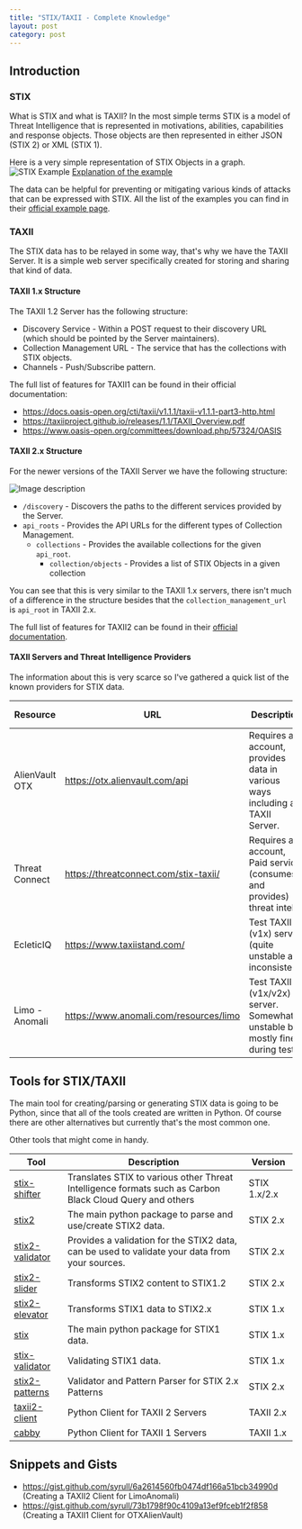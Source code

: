 ```yaml
---
title: "STIX/TAXII - Complete Knowledge"
layout: post
category: post
---
```


## Introduction 

### STIX
What is STIX and what is TAXII? In the most simple terms STIX is a model of Threat Intelligence that is represented in motivations, abilities, capabilities and response objects. Those objects are then represented in either JSON (STIX 2) or XML (STIX 1).

Here is a very simple representation of STIX Objects in a graph.
![STIX Example](https://dev-to-uploads.s3.amazonaws.com/uploads/articles/bsuw7lnfzefu81oft2fq.png)
[Explanation of the example](https://oasis-open.github.io/cti-documentation/examples/sighting-of-an-indicator)
 
The data can be helpful for preventing or mitigating various kinds of attacks that can be expressed with STIX. All the list of the examples you can find in their [official example page](https://oasis-open.github.io/cti-documentation/stix/examples).

### TAXII

The STIX data has to be relayed in some way, that's why we have the TAXII Server. It is a simple web server specifically created for storing and sharing that kind of data.

#### TAXII 1.x Structure

The TAXII 1.2 Server has the following structure:

- Discovery Service - Within a POST request to their discovery URL (which should be pointed by the Server maintainers).
- Collection Management URL - The service that has the collections with STIX objects.
- Channels - Push/Subscribe pattern.

The full list of features for TAXII1 can be found in their official documentation:
- https://docs.oasis-open.org/cti/taxii/v1.1.1/taxii-v1.1.1-part3-http.html
- https://taxiiproject.github.io/releases/1.1/TAXII_Overview.pdf
- https://www.oasis-open.org/committees/download.php/57324/OASIS

#### TAXII 2.x Structure

For the newer versions of the TAXII Server we have the following structure:

![Image description](https://dev-to-uploads.s3.amazonaws.com/uploads/articles/2my74ivbmrhswj1nd83b.png) 

- `/discovery` - Discovers the paths to the different services provided by the Server.
- `api_roots` - Provides the API URLs for the different types of Collection Management.
    - `collections` - Provides the available collections for the given `api_root`.
        - `collection/objects` - Provides a list of STIX Objects in a given collection

You can see that this is very similar to the TAXII 1.x servers, there isn't much of a difference in the structure besides that the `collection_management_url` is `api_root` in TAXII 2.x. 

The full list of features for TAXII2 can be found in their [official documentation](https://docs.oasis-open.org/cti/taxii/v2.1/csprd01/taxii-v2.1-csprd01.html).

#### TAXII Servers and Threat Intelligence Providers

The information about this is very scarce so I've gathered a quick list of the known providers for STIX data.

|Resource|URL|Description|Data Type|
|--- |--- |--- |--- |
|AlienVault OTX |https://otx.alienvault.com/api| Requires an account, provides data in various ways including a TAXII Server.             |STIX 1.x|
| Threat Connect | https://threatconnect.com/stix-taxii/                                                            | Requires an account, Paid service, (consumes and provides) threat intel. | STIX 1.x/2.x   |
| EcleticIQ | https://www.taxiistand.com/                                                                      | Test TAXII (v1x) server. (quite unstable and inconsistent)                               | STIX 1.x |
| Limo - Anomali | https://www.anomali.com/resources/limo                                                           | Test TAXII (v1x/v2x) server. Somewhat unstable but mostly fine during tests.| STIX 1.x/2.x|

## Tools for STIX/TAXII

The main tool for creating/parsing or generating STIX data is going to be Python, since that all of the tools created are written in Python. Of course there are other alternatives but currently that's the most common one. 

Other tools that might come in handy.

|Tool   |Description  	|Version 	|
|---	|---	        |---	        |
|[stix-shifter](https://github.com/opencybersecurityalliance/stix-shifter)| Translates STIX to various other Threat Intelligence formats such as Carbon Black Cloud Query and others| STIX 1.x/2.x |
|[stix2](https://github.com/oasis-open/cti-python-stix2) | The main python package to parse and use/create STIX2 data.|STIX 2.x| 
|[stix2-validator](https://github.com/oasis-open/cti-stix-validator)| Provides a validation for the STIX2 data, can be used to validate your data from your sources.| STIX 2.x |
|[stix2-slider](https://github.com/oasis-open/cti-stix-slider)| Transforms STIX2 content to STIX1.2| STIX 2.x |
|[stix2-elevator](https://github.com/oasis-open/cti-stix-elevator)| Transforms STIX1 data to STIX2.x| STIX 1.x |
|[stix](https://github.com/STIXProject/python-stix)| The main python package for STIX1 data.| STIX 1.x |
|[stix-validator](https://github.com/STIXProject/stix-validator)| Validating STIX1 data.| STIX 1.x |
|[stix2-patterns](https://github.com/oasis-open/cti-pattern-validator)| Validator and Pattern Parser for STIX 2.x Patterns| STIX 2.x|
|[taxii2-client](https://github.com/oasis-open/cti-taxii-client/)| Python Client for TAXII 2 Servers | TAXII 2.x |
|[cabby](https://github.com/EclecticIQ/cabby/)| Python Client for TAXII 1 Servers| TAXII 1.x|


## Snippets and Gists 

- https://gist.github.com/syrull/6a2614560fb0474df166a51bcb34990d (Creating a TAXII2 Client for LimoAnomali) 
- https://gist.github.com/syrull/73b1798f90c4109a13ef9fceb1f2f858 (Creating a TAXII1 Client for OTXAlienVault)
